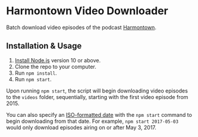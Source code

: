 # Harmontown Video Downloader

Batch download video episodes of the podcast [Harmontown](http://harmontown.com/).

## Installation & Usage

1. [Install Node.js](https://nodejs.org/en/download/) version 10 or above.
2. Clone the repo to your computer.
3. Run `npm install`.
4. Run `npm start`.

Upon running `npm start`, the script will begin downloading video episodes to the `videos` folder, sequentially, starting with the first video episode from 2015. 

You can also specify an [ISO-formatted date](https://en.wikipedia.org/wiki/ISO_8601) with the `npm start` command to begin downloading from that date. For example, `npm start 2017-05-03` would only download episodes airing on or after May 3, 2017.